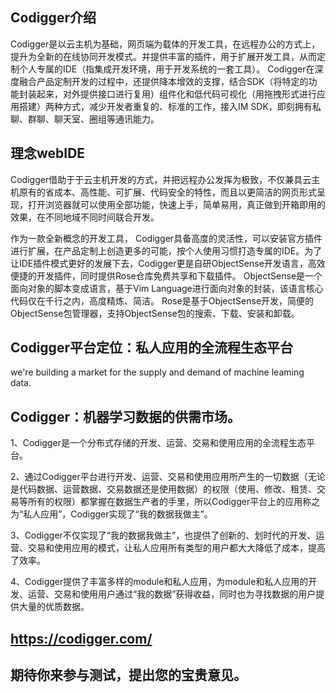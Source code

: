 ## Codigger介绍
Codigger是以云主机为基础，网页端为载体的开发工具，在远程办公的方式上，提升为全新的在线协同开发模式。并提供丰富的插件，用于扩展开发工具，从而定制个人专属的IDE（指集成开发环境，用于开发系统的一套工具）。 Codigger在深度融合产品定制开发的过程中，还提供降本增效的支撑，结合SDK（将特定的功能封装起来，对外提供接口进行复用）组件化和低代码可视化（用拖拽形式进行应用搭建）两种方式，减少开发者重复的、标准的工作，接入IM SDK，即刻拥有私聊、群聊、聊天室、圈组等通讯能力。

## 理念webIDE
Codigger借助于于云主机开发的方式，并把远程办公发挥为极致，不仅兼具云主机原有的省成本、高性能、可扩展、代码安全的特性，而且以更简洁的网页形式呈现，打开浏览器就可以使用全部功能，快速上手，简单易用，真正做到开箱即用的效果，在不同地域不同时间联合开发。

作为一款全新概念的开发工具， Codigger具备高度的灵活性，可以安装官方插件进行扩展，在产品定制上创造更多的可能，按个人使用习惯打造专属的IDE。为了让IDE插件模式更好的发展下去，Codigger更是自研ObjectSense开发语言，高效便捷的开发插件，同时提供Rose仓库免费共享和下载插件。 ObjectSense是一个面向对象的脚本变成语言，基于Vim Language进行面向对象的封装，该语言核心代码仅在千行之内，高度精炼、简洁。 Rose是基于ObjectSense开发，简便的ObjectSense包管理器，支持ObjectSense包的搜索、下载、安装和卸载。

## Codigger平台定位：私人应用的全流程生态平台
we're building a market for the supply and demand of machine leaming data.

## Codigger：机器学习数据的供需市场。

1、Codigger是一个分布式存储的开发、运营、交易和使用应用的全流程生态平台。

2、通过Codigger平台进行开发、运营、交易和使用应用所产生的一切数据（无论是代码数据、运营数据、交易数据还是使用数据）的权限（使用、修改、租赁、交易等所有的权限）都掌握在数据生产者的手里，所以Codigger平台上的应用称之为“私人应用”，Codigger实现了“我的数据我做主”。

3、Codigger不仅实现了“我的数据我做主”，也提供了创新的、划时代的开发、运营、交易和使用应用的模式，让私人应用所有类型的用户都大大降低了成本，提高了效率。

4、Codigger提供了丰富多样的module和私人应用，为module和私人应用的开发、运营、交易和使用用户通过“我的数据”获得收益，同时也为寻找数据的用户提供大量的优质数据。

## https://codigger.com/ 

## 期待你来参与测试，提出您的宝贵意见。
